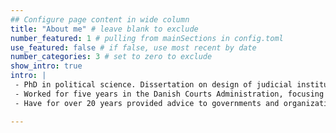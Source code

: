 ```yaml
---
## Configure page content in wide column
title: "About me" # leave blank to exclude
number_featured: 1 # pulling from mainSections in config.toml
use_featured: false # if false, use most recent by date
number_categories: 3 # set to zero to exclude
show_intro: true
intro: |
 - PhD in political science. Dissertation on design of judicial institutions and their effectiveness. 
 - Worked for five years in the Danish Courts Administration, focusing on performance measurement and management.
 - Have for over 20 years provided advice to governments and organizations on a wide range of managerial issues, especially focused on the judicial sector, the educational sector and local governments.

---
```


